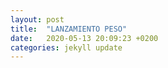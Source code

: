 ```yaml
---
layout: post
title:  "LANZAMIENTO PESO"
date:   2020-05-13 20:09:23 +0200
categories: jekyll update
---
```


